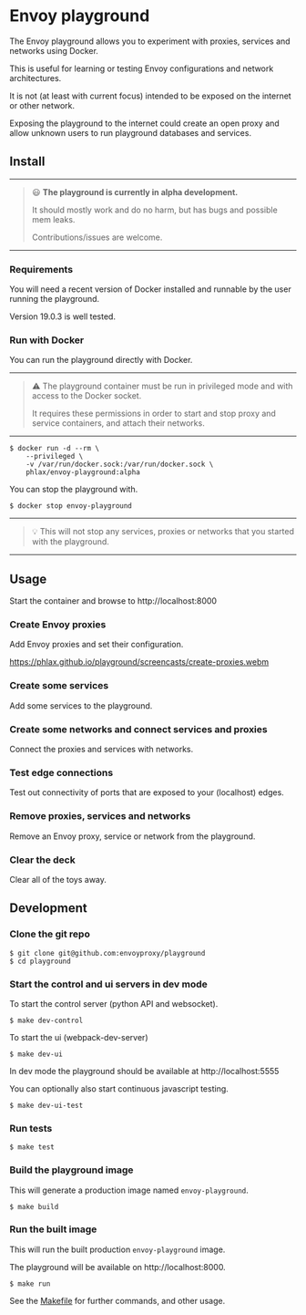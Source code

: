 # Envoy playground

The Envoy playground allows you to experiment with proxies, services and networks using Docker.

This is useful for learning or testing Envoy configurations and network architectures.

It is not (at least with current focus) intended to be exposed on the internet or other network.

Exposing the playground to the internet could create an open proxy and allow unknown users to run playground
databases and services.

## Install

---
> :smiley: **The playground is currently in alpha development.**
>
> It should mostly work and do no harm, but has bugs and possible mem leaks.
>
> Contributions/issues are welcome.
---

### Requirements

You will need a recent version of Docker installed and runnable by the user running the playground.

Version 19.0.3 is well tested.

### Run with Docker

You can run the playground directly with Docker.

---
> :warning: The playground container must be run in privileged mode
> and with access to the Docker socket.
>
> It requires these permissions in order to start and stop proxy
> and service containers, and attach their networks.
---

```console
$ docker run -d --rm \
	--privileged \
	-v /var/run/docker.sock:/var/run/docker.sock \
	phlax/envoy-playground:alpha
```

You can stop the playground with.

```console
$ docker stop envoy-playground
```

---
> :bulb: This will not stop any services, proxies or networks that you started with the playground.
---

## Usage

Start the container and browse to http://localhost:8000

### Create Envoy proxies

Add Envoy proxies and set their configuration.

https://phlax.github.io/playground/screencasts/create-proxies.webm

### Create some services

Add some services to the playground.

### Create some networks and connect services and proxies

Connect the proxies and services with networks.

### Test edge connections

Test out connectivity of ports that are exposed to your (localhost) edges.

### Remove proxies, services and networks

Remove an Envoy proxy, service or network from  the playground.

### Clear the deck

Clear all of the toys away.

## Development

### Clone the git repo

```console
$ git clone git@github.com:envoyproxy/playground
$ cd playground
```

### Start the control and ui servers in dev mode

To start the control server (python API and websocket).

```
$ make dev-control
```

To start the ui (webpack-dev-server)


```
$ make dev-ui
```

In dev mode the playground should be available at http://localhost:5555

You can optionally also start continuous javascript testing.

```
$ make dev-ui-test
```

### Run tests

```
$ make test
```

### Build the playground image

This will generate a production image named `envoy-playground`.

```console
$ make build
```

### Run the built image

This will run the built production `envoy-playground` image.

The playground will be available on http://localhost:8000.

```
$ make run
```

See the [Makefile](Makefile) for further commands, and other usage.
